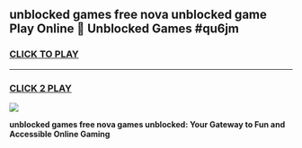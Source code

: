 
## unblocked games free nova unblocked game Play Online 👋 Unblocked Games #qu6jm
<h3>
<a href="https://premium.freeplayer.one?title=unblocked_games_free_nova&ref=21F">CLICK TO PLAY</a></h3>
<hr>

<h3>
<a href="https://premium.freeplayer.one?title=unblocked_games_free_nova&ref=21F">CLICK 2 PLAY</a>
  
</h3>

<a href="https://premium.freeplayer.one?title=unblocked_games_free_nova&ref=21F/"><img src="https://clearcache.store/games.png"></a>


**unblocked games free nova games unblocked: Your Gateway to Fun and Accessible Online Gaming**
